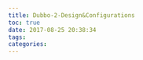 ```yaml
---
title: Dubbo-2-Design&Configurations
toc: true
date: 2017-08-25 20:38:34
tags:
categories:
---
```


